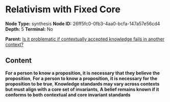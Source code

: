 # Relativism with Fixed Core

**Node Type:** synthesis
**Node ID:** 26ff5fc0-0fb3-4aa0-bcfa-147a57e56cd4
**Depth:** 5
**Terminal:** No

**Parent:** [Is it problematic if contextually accepted knowledge fails in another context?](is-it-problematic-if-contextually-accepted-knowledge-fails-in-another-context-antithesis-02efc477-5ff0-4be6-ba02-c1305fadc0a6.md)

## Content

**For a person to know a proposition, it is necessary that they believe the proposition**, **For a person to know a proposition, it is necessary for the proposition to be true**, **Knowledge standards may vary across contexts but must align with a core set of invariants**, **A belief remains known if it conforms to both contextual and core invariant standards**
